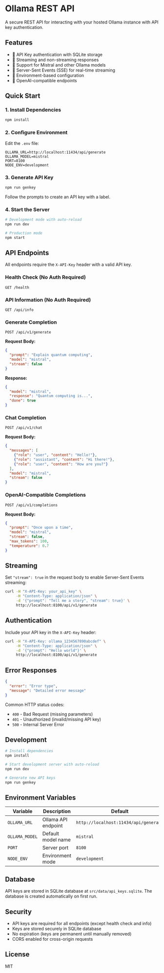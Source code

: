 # Ollama REST API

A secure REST API for interacting with your hosted Ollama instance with API key authentication.

## Features

- 🔐 API Key authentication with SQLite storage
- 🌊 Streaming and non-streaming responses
- 🤖 Support for Mistral and other Ollama models
- 📡 Server-Sent Events (SSE) for real-time streaming
- 🔧 Environment-based configuration
- 🚀 OpenAI-compatible endpoints

## Quick Start

### 1. Install Dependencies

```bash
npm install
```

### 2. Configure Environment

Edit the `.env` file:

```env
OLLAMA_URL=http://localhost:11434/api/generate
OLLAMA_MODEL=mistral
PORT=8100
NODE_ENV=development
```

### 3. Generate API Key

```bash
npm run genkey
```

Follow the prompts to create an API key with a label.

### 4. Start the Server

```bash
# Development mode with auto-reload
npm run dev

# Production mode
npm start
```

## API Endpoints

All endpoints require the `X-API-Key` header with a valid API key.

### Health Check (No Auth Required)

```
GET /health
```

### API Information (No Auth Required)

```
GET /api/info
```

### Generate Completion

```
POST /api/v1/generate
```

**Request Body:**
```json
{
  "prompt": "Explain quantum computing",
  "model": "mistral",
  "stream": false
}
```

**Response:**
```json
{
  "model": "mistral",
  "response": "Quantum computing is...",
  "done": true
}
```

### Chat Completion

```
POST /api/v1/chat
```

**Request Body:**
```json
{
  "messages": [
    {"role": "user", "content": "Hello!"},
    {"role": "assistant", "content": "Hi there!"},
    {"role": "user", "content": "How are you?"}
  ],
  "model": "mistral",
  "stream": false
}
```

### OpenAI-Compatible Completions

```
POST /api/v1/completions
```

**Request Body:**
```json
{
  "prompt": "Once upon a time",
  "model": "mistral",
  "stream": false,
  "max_tokens": 100,
  "temperature": 0.7
}
```

## Streaming

Set `"stream": true` in the request body to enable Server-Sent Events streaming:

```bash
curl -H "X-API-Key: your_api_key" \
     -H "Content-Type: application/json" \
     -d '{"prompt": "Tell me a story", "stream": true}' \
     http://localhost:8100/api/v1/generate
```

## Authentication

Include your API key in the `X-API-Key` header:

```bash
curl -H "X-API-Key: ollama_1234567890abcdef" \
     -H "Content-Type: application/json" \
     -d '{"prompt": "Hello world"}' \
     http://localhost:8100/api/v1/generate
```

## Error Responses

```json
{
  "error": "Error type",
  "message": "Detailed error message"
}
```

Common HTTP status codes:
- `400` - Bad Request (missing parameters)
- `401` - Unauthorized (invalid/missing API key)
- `500` - Internal Server Error

## Development

```bash
# Install dependencies
npm install

# Start development server with auto-reload
npm run dev

# Generate new API keys
npm run genkey
```

## Environment Variables

| Variable | Description | Default |
|----------|-------------|---------|
| `OLLAMA_URL` | Ollama API endpoint | `http://localhost:11434/api/generate` |
| `OLLAMA_MODEL` | Default model name | `mistral` |
| `PORT` | Server port | `8100` |
| `NODE_ENV` | Environment mode | `development` |

## Database

API keys are stored in SQLite database at `src/data/api_keys.sqlite`. The database is created automatically on first run.

## Security

- API keys are required for all endpoints (except health check and info)
- Keys are stored securely in SQLite database
- No expiration (keys are permanent until manually removed)
- CORS enabled for cross-origin requests

## License

MIT
